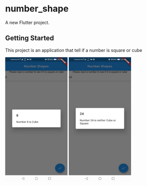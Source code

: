 # number_shape

A new Flutter project.

## Getting Started

This project is an application that tell if a number is square or cube


<img src="https://github.com/bogdy9912/Atelier_Flutter/blob/main/number_shape/photos/square%26cube.jpeg" alt="alt text" width="200" height="400">
<img src="https://github.com/bogdy9912/Atelier_Flutter/blob/main/number_shape/photos/square%26cube2.jpeg" alt="alt text" width="200" height="400">

